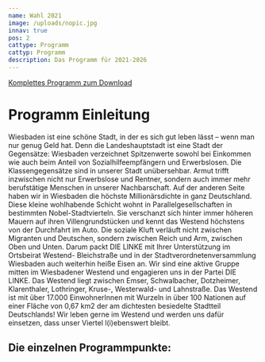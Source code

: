```yaml
---
name: Wahl 2021
image: /uploads/nopic.jpg
innav: true
pos: 2
cattype: Programm
cattyp: Programm
description: Das Programm für 2021-2026
---
```


[Komplettes Programm zum Download](/pdf/westend_programm.pdf)

# Programm Einleitung

Wiesbaden ist eine schöne Stadt, in der es sich gut leben lässt – wenn man nur genug
Geld hat. Denn die Landeshauptstadt ist eine Stadt der Gegensätze: Wiesbaden
verzeichnet Spitzenwerte sowohl bei Einkommen wie auch beim Anteil von
Sozialhilfeempfängern und Erwerbslosen. Die Klassengegensätze sind in unserer Stadt
unübersehbar. Armut trifft inzwischen nicht nur Erwerbslose und Rentner, sondern auch
immer mehr berufstätige Menschen in unserer Nachbarschaft. Auf der anderen Seite haben
wir in Wiesbaden die höchste Millionärsdichte in ganz Deutschland. Diese kleine
wohlhabende Schicht wohnt in Parallelgesellschaften in bestimmten Nobel-Stadtvierteln.
Sie verschanzt sich hinter immer höheren Mauern auf ihren Villengrundstücken und kennt
das Westend höchstens von der Durchfahrt im Auto. Die soziale Kluft verläuft nicht
zwischen Migranten und Deutschen, sondern zwischen Reich und Arm, zwischen Oben und
Unten. Darum packt DIE LINKE mit Ihrer Unterstützung im Ortsbeirat Westend-
Bleichstraße und in der Stadtverordnetenversammlung Wiesbaden auch weiterhin heiße
Eisen an. Wir sind eine aktive Gruppe mitten im Wiesbadener Westend und engagieren uns
in der Partei DIE LINKE. Das Westend liegt zwischen Emser, Schwalbacher, Dotzheimer,
Klarenthaler, Lothringer, Kruse-, Westerwald- und Lahnstraße. Das Westend ist mit über
17.000 EinwohnerInnen mit Wurzeln in über 100 Nationen auf einer Fläche von 0,67 km2
der am dichtesten besiedelte Stadtteil Deutschlands! Wir leben gerne im Westend und
werden uns dafür einsetzen, dass unser Viertel l(i)ebenswert bleibt.



## Die einzelnen Programmpunkte:
